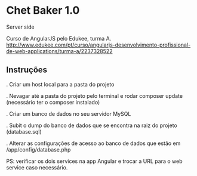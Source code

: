 # Chet Baker 1.0

Server side

Curso de AngularJS pelo Edukee, turma A.
http://www.edukee.com/pt/curso/angularjs-desenvolvimento-profissional-de-web-applications/turma-a/2237328522

## Instruções

. Criar um host local para a pasta do projeto

. Nevagar até a pasta do projeto pelo terminal e rodar composer update (necessário ter o composer instalado)

. Criar um banco de dados no seu servidor MySQL

. Subit o dump do banco de dados que se encontra na raiz do projeto (database.sql)

. Alterar as configurações de acesso ao banco de dados que estão em /app/config/database.php

PS: verificar os dois services na app Angular e trocar a URL para o web service caso necessário.